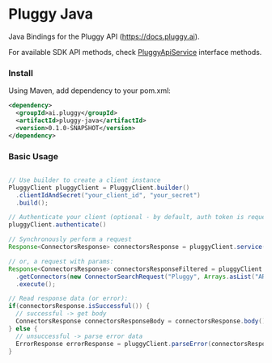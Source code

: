 # Pluggy Java

Java Bindings for the Pluggy API (https://docs.pluggy.ai).

For available SDK API methods, check [PluggyApiService](./src/main/java/ai/pluggy/client/pluggy/client/PluggyApiService.java) interface methods.

### Install

Using Maven, add dependency to your pom.xml:

```xml
<dependency>
  <groupId>ai.pluggy</groupId>
  <artifactId>pluggy-java</artifactId>
  <version>0.1.0-SNAPSHOT</version>
</dependency>
```

### Basic Usage

```java

// Use builder to create a client instance
PluggyClient pluggyClient = PluggyClient.builder()
  .clientIdAndSecret("your_client_id", "your_secret")
  .build();

// Authenticate your client (optional - by default, auth token is requested & refreshed as needed by ApiKeyAuthInterceptor) 
pluggyClient.authenticate()

// Synchronously perform a request
Response<ConnectorsResponse> connectorsResponse = pluggyClient.service().getConnectors().execute();

// or, a request with params:
Response<ConnectorsResponse> connectorsResponseFiltered = pluggyClient.service()
  .getConnectors(new ConnectorSearchRequest("Pluggy", Arrays.asList("AR")))
  .execute();

// Read response data (or error):
if(connectorsResponse.isSuccessful()) {
  // successful -> get body
  ConnectorsResponse connectorsResponseBody = connectorsResponse.body();
} else {
  // unsuccessful -> parse error data
  ErrorResponse errorResponse = pluggyClient.parseError(connectorsResponse)
}
```
